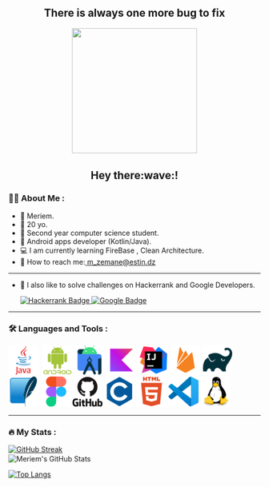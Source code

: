 
<h2 align="center">There is always one more bug to fix</h1>



<div align="center">
<img src=https://user-images.githubusercontent.com/75329424/226069646-5ecbd220-755f-4e49-b297-a8d3356a0ffd.gif height=250 width=250/></div>


<h2 align="center">Hey there:wave:!</h2>

 ### :woman_technologist: About Me :

- :triangular_flag_on_post: Meriem.
- :eyes: 20 yo.
- :briefcase: Second year computer science student.
- 📱 Android apps developer (Kotlin/Java).
- 💻 I am currently learning FireBase , Clean Architecture.
- 📧 How to reach me:<a href="m_zemane@estin.dz"> m_zemane@estin.dz</a>
<!---- :stuck_out_tongue_winking_eye: Fun fact: Fun facts are not funny--->

   
---
- 🎲 I also like to solve challenges on Hackerrank and Google Developers.

  <a href="https://www.hackerrank.com/Mezspire">
   <img src="https://user-images.githubusercontent.com/75329424/196059043-3f343118-ec8a-44c2-bd77-c615b10c08c9.png" alt="Hackerrank Badge" height=50/>
  </a>
  <a href="https://g.dev/Merdev"><img src="https://user-images.githubusercontent.com/75329424/196059170-6f1eb60d-7d2c-4a78-a0bb-04de4b99853d.png" alt="Google Badge" height=50/>
  </a>
 
---

### :hammer_and_wrench: Languages and Tools :
 <div>
  <img src="https://github.com/devicons/devicon/blob/master/icons/java/java-original-wordmark.svg" title="Java" alt="Java" width="60" height="60"/>&nbsp;
   <img src="https://github.com/devicons/devicon/blob/master/icons/android/android-plain-wordmark.svg" title="android" width="60" height="60"/>
 <img src="https://github.com/devicons/devicon/blob/master/icons/androidstudio/androidstudio-original.svg" title="android studio" width="60" height="60"/>
  <img src="https://github.com/devicons/devicon/blob/master/icons/kotlin/kotlin-original.svg" title="kotlin" width="60" height="60"/>
 <img src="https://github.com/devicons/devicon/blob/master/icons/intellij/intellij-original.svg" title="intellij" width="60" height="60"/>
 <img src="https://github.com/devicons/devicon/blob/master/icons/firebase/firebase-plain.svg" title="firebase" width="60" height="60"/>
  <img src="https://github.com/devicons/devicon/blob/master/icons/gradle/gradle-plain.svg" title="gradle" width="60" height="60"/>
  <img src="https://github.com/devicons/devicon/blob/master/icons/sqlite/sqlite-original.svg" title="sqlite" width="60" height="60"/>
 <img src="https://github.com/devicons/devicon/blob/master/icons/figma/figma-original.svg" title="figma" width="60" height="60"/>
 <img src="https://github.com/devicons/devicon/blob/master/icons/github/github-original-wordmark.svg" title="github" width="60" height="60"/>
   <img src="https://github.com/devicons/devicon/blob/master/icons/c/c-plain.svg" title="c" width="60" height="60"/>
   <img src="https://github.com/devicons/devicon/blob/master/icons/html5/html5-plain-wordmark.svg" title="html" width="60" height="60"/>
  <img src="https://github.com/devicons/devicon/blob/master/icons/vscode/vscode-original.svg" title="vscode" width="60" height="60"/>
  <img src="https://github.com/devicons/devicon/blob/master/icons/linux/linux-original.svg" title="linux" width="60" height="60"/>
 
   </div>
   
---

### :fire: My Stats :

[![GitHub Streak](http://github-readme-streak-stats.herokuapp.com?user=Meriem453&theme=soft-green&hide_border=true)](https://git.io/streak-stats)
<br>
<img align="center" alt="Meriem's GitHub Stats" src="https://github-readme-stats.vercel.app/api?username=Meriem453&show_icons=true&hide_border=true&title_color=0ed145&icon_color=0ed145&bg_color=222428&text_color=ffffff&border_color=0ed145" />


[![Top Langs](https://github-readme-stats.vercel.app/api/top-langs/?username=Meriem453&layout=compact&theme=vision-friendly-dark)](https://github.com/anuraghazra/github-readme-stats)
    
    



   

<!---
Mimspire/Mimspire is a ✨ special ✨ repository because its `README.md` (this file) appears on your GitHub profile.
You can click the Preview link to take a look at your changes.
--->

